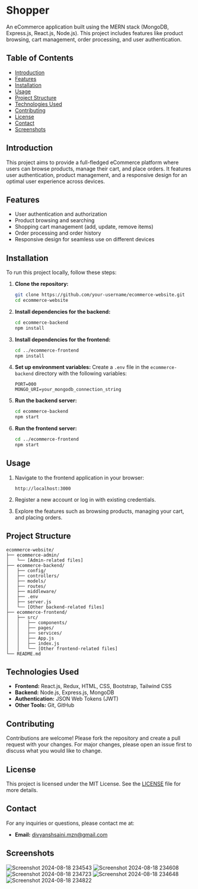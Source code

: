 # Shopper

An eCommerce application built using the MERN stack (MongoDB, Express.js, React.js, Node.js). This project includes features like product browsing, cart management, order processing, and user authentication.

## Table of Contents

- [Introduction](#introduction)
- [Features](#features)
- [Installation](#installation)
- [Usage](#usage)
- [Project Structure](#project-structure)
- [Technologies Used](#technologies-used)
- [Contributing](#contributing)
- [License](#license)
- [Contact](#contact)
- [Screenshots](#screenshots)

## Introduction

This project aims to provide a full-fledged eCommerce platform where users can browse products, manage their cart, and place orders. It features user authentication, product management, and a responsive design for an optimal user experience across devices.

## Features

- User authentication and authorization
- Product browsing and searching
- Shopping cart management (add, update, remove items)
- Order processing and order history
- Responsive design for seamless use on different devices

## Installation

To run this project locally, follow these steps:

1. **Clone the repository:**
    ```bash
    git clone https://github.com/your-username/ecommerce-website.git
    cd ecommerce-website
    ```

2. **Install dependencies for the backend:**
    ```bash
    cd ecommerce-backend
    npm install
    ```

3. **Install dependencies for the frontend:**
    ```bash
    cd ../ecommerce-frontend
    npm install
    ```

4. **Set up environment variables:**
    Create a `.env` file in the `ecommerce-backend` directory with the following variables:
    ```plaintext
    PORT=000
    MONGO_URI=your_mongodb_connection_string
    ```

5. **Run the backend server:**
    ```bash
    cd ecommerce-backend
    npm start
    ```

6. **Run the frontend server:**
    ```bash
    cd ../ecommerce-frontend
    npm start
    ```

## Usage

1. Navigate to the frontend application in your browser:
    ```
    http://localhost:3000
    ```

2. Register a new account or log in with existing credentials.

3. Explore the features such as browsing products, managing your cart, and placing orders.

## Project Structure

```plaintext
ecommerce-website/
├── ecommerce-admin/
│   └── [Admin-related files]
├── ecommerce-backend/
│   ├── config/
│   ├── controllers/
│   ├── models/
│   ├── routes/
│   ├── middleware/
│   ├── .env
│   ├── server.js
│   └── [Other backend-related files]
├── ecommerce-frontend/
│   ├── src/
│   │   ├── components/
│   │   ├── pages/
│   │   ├── services/
│   │   ├── App.js
│   │   ├── index.js
│   │   └── [Other frontend-related files]
└── README.md
```

## Technologies Used

- **Frontend:** React.js, Redux, HTML, CSS, Bootstrap, Tailwind CSS
- **Backend:** Node.js, Express.js, MongoDB
- **Authentication:** JSON Web Tokens (JWT)
- **Other Tools:** Git, GitHub

## Contributing

Contributions are welcome! Please fork the repository and create a pull request with your changes. For major changes, please open an issue first to discuss what you would like to change.

## License

This project is licensed under the MIT License. See the [LICENSE](LICENSE) file for more details.

## Contact

For any inquiries or questions, please contact me at:
- **Email:** [divyanshsaini.mzn@gmail.com](mailto:divyanshsaini.mzn@gmail.com)

## Screenshots

![Screenshot 2024-08-18 234543](https://github.com/user-attachments/assets/d1b043d7-c938-46bc-9663-86cf1431343e)
![Screenshot 2024-08-18 234608](https://github.com/user-attachments/assets/fec53ce3-28d9-4c6c-9944-455801e23601)
![Screenshot 2024-08-18 234723](https://github.com/user-attachments/assets/82e36a70-2d5e-434a-b548-f545c9f1691c)
![Screenshot 2024-08-18 234648](https://github.com/user-attachments/assets/183bf07d-97a3-4177-b1b5-f05ee1ee525c)
![Screenshot 2024-08-18 234822](https://github.com/user-attachments/assets/72dba0b5-fe8c-4f8c-8d3a-8b6f06a91925)
